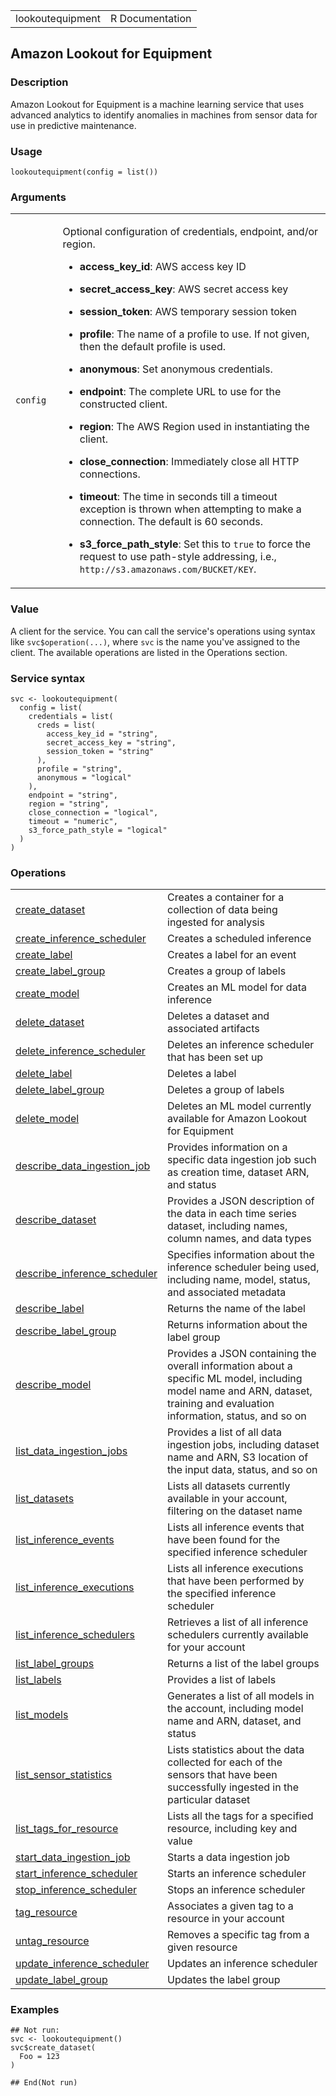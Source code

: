<table style="width: 100%;">
<tbody>
<tr class="odd">
<td>lookoutequipment</td>
<td style="text-align: right;">R Documentation</td>
</tr>
</tbody>
</table>

## Amazon Lookout for Equipment

### Description

Amazon Lookout for Equipment is a machine learning service that uses
advanced analytics to identify anomalies in machines from sensor data
for use in predictive maintenance.

### Usage

    lookoutequipment(config = list())

### Arguments

<table>
<colgroup>
<col style="width: 15%" />
<col style="width: 85%" />
</colgroup>
<tbody>
<tr class="odd">
<td><code id="lookoutequipment_:_config">config</code></td>
<td><p>Optional configuration of credentials, endpoint, and/or
region.</p>
<ul>
<li><p><strong>access_key_id</strong>: AWS access key ID</p></li>
<li><p><strong>secret_access_key</strong>: AWS secret access
key</p></li>
<li><p><strong>session_token</strong>: AWS temporary session
token</p></li>
<li><p><strong>profile</strong>: The name of a profile to use. If not
given, then the default profile is used.</p></li>
<li><p><strong>anonymous</strong>: Set anonymous credentials.</p></li>
<li><p><strong>endpoint</strong>: The complete URL to use for the
constructed client.</p></li>
<li><p><strong>region</strong>: The AWS Region used in instantiating the
client.</p></li>
<li><p><strong>close_connection</strong>: Immediately close all HTTP
connections.</p></li>
<li><p><strong>timeout</strong>: The time in seconds till a timeout
exception is thrown when attempting to make a connection. The default is
60 seconds.</p></li>
<li><p><strong>s3_force_path_style</strong>: Set this to
<code>true</code> to force the request to use path-style addressing,
i.e., <code
style="white-space: pre;">⁠http://s3.amazonaws.com/BUCKET/KEY⁠</code>.</p></li>
</ul></td>
</tr>
</tbody>
</table>

### Value

A client for the service. You can call the service's operations using
syntax like `svc$operation(...)`, where `svc` is the name you've
assigned to the client. The available operations are listed in the
Operations section.

### Service syntax

    svc <- lookoutequipment(
      config = list(
        credentials = list(
          creds = list(
            access_key_id = "string",
            secret_access_key = "string",
            session_token = "string"
          ),
          profile = "string",
          anonymous = "logical"
        ),
        endpoint = "string",
        region = "string",
        close_connection = "logical",
        timeout = "numeric",
        s3_force_path_style = "logical"
      )
    )

### Operations

<table>
<tbody>
<tr class="odd">
<td style="text-align: left;"><a href="../lookoutequipment_create_dataset/"> create_dataset </a></td>
<td style="text-align: left;">Creates a container for a collection of
data being ingested for analysis</td>
</tr>
<tr class="even">
<td style="text-align: left;"><a href="../lookoutequipment_create_inference_scheduler/"> create_inference_scheduler </a></td>
<td style="text-align: left;">Creates a scheduled inference</td>
</tr>
<tr class="odd">
<td style="text-align: left;"><a href="../lookoutequipment_create_label/"> create_label </a></td>
<td style="text-align: left;">Creates a label for an event</td>
</tr>
<tr class="even">
<td style="text-align: left;"><a href="../lookoutequipment_create_label_group/"> create_label_group </a></td>
<td style="text-align: left;">Creates a group of labels</td>
</tr>
<tr class="odd">
<td style="text-align: left;"><a href="../lookoutequipment_create_model/"> create_model </a></td>
<td style="text-align: left;">Creates an ML model for data
inference</td>
</tr>
<tr class="even">
<td style="text-align: left;"><a href="../lookoutequipment_delete_dataset/"> delete_dataset </a></td>
<td style="text-align: left;">Deletes a dataset and associated
artifacts</td>
</tr>
<tr class="odd">
<td style="text-align: left;"><a href="../lookoutequipment_delete_inference_scheduler/"> delete_inference_scheduler </a></td>
<td style="text-align: left;">Deletes an inference scheduler that has
been set up</td>
</tr>
<tr class="even">
<td style="text-align: left;"><a href="../lookoutequipment_delete_label/"> delete_label </a></td>
<td style="text-align: left;">Deletes a label</td>
</tr>
<tr class="odd">
<td style="text-align: left;"><a href="../lookoutequipment_delete_label_group/"> delete_label_group </a></td>
<td style="text-align: left;">Deletes a group of labels</td>
</tr>
<tr class="even">
<td style="text-align: left;"><a href="../lookoutequipment_delete_model/"> delete_model </a></td>
<td style="text-align: left;">Deletes an ML model currently available
for Amazon Lookout for Equipment</td>
</tr>
<tr class="odd">
<td style="text-align: left;"><a href="../lookoutequipment_describe_data_ingestion_job/"> describe_data_ingestion_job </a></td>
<td style="text-align: left;">Provides information on a specific data
ingestion job such as creation time, dataset ARN, and status</td>
</tr>
<tr class="even">
<td style="text-align: left;"><a href="../lookoutequipment_describe_dataset/"> describe_dataset </a></td>
<td style="text-align: left;">Provides a JSON description of the data in
each time series dataset, including names, column names, and data
types</td>
</tr>
<tr class="odd">
<td style="text-align: left;"><a href="../lookoutequipment_describe_inference_scheduler/"> describe_inference_scheduler </a></td>
<td style="text-align: left;">Specifies information about the inference
scheduler being used, including name, model, status, and associated
metadata</td>
</tr>
<tr class="even">
<td style="text-align: left;"><a href="../lookoutequipment_describe_label/"> describe_label </a></td>
<td style="text-align: left;">Returns the name of the label</td>
</tr>
<tr class="odd">
<td style="text-align: left;"><a href="../lookoutequipment_describe_label_group/"> describe_label_group </a></td>
<td style="text-align: left;">Returns information about the label
group</td>
</tr>
<tr class="even">
<td style="text-align: left;"><a href="../lookoutequipment_describe_model/"> describe_model </a></td>
<td style="text-align: left;">Provides a JSON containing the overall
information about a specific ML model, including model name and ARN,
dataset, training and evaluation information, status, and so on</td>
</tr>
<tr class="odd">
<td style="text-align: left;"><a href="../lookoutequipment_list_data_ingestion_jobs/"> list_data_ingestion_jobs </a></td>
<td style="text-align: left;">Provides a list of all data ingestion
jobs, including dataset name and ARN, S3 location of the input data,
status, and so on</td>
</tr>
<tr class="even">
<td style="text-align: left;"><a href="../lookoutequipment_list_datasets/"> list_datasets </a></td>
<td style="text-align: left;">Lists all datasets currently available in
your account, filtering on the dataset name</td>
</tr>
<tr class="odd">
<td style="text-align: left;"><a href="../lookoutequipment_list_inference_events/"> list_inference_events </a></td>
<td style="text-align: left;">Lists all inference events that have been
found for the specified inference scheduler</td>
</tr>
<tr class="even">
<td style="text-align: left;"><a href="../lookoutequipment_list_inference_executions/"> list_inference_executions </a></td>
<td style="text-align: left;">Lists all inference executions that have
been performed by the specified inference scheduler</td>
</tr>
<tr class="odd">
<td style="text-align: left;"><a href="../lookoutequipment_list_inference_schedulers/"> list_inference_schedulers </a></td>
<td style="text-align: left;">Retrieves a list of all inference
schedulers currently available for your account</td>
</tr>
<tr class="even">
<td style="text-align: left;"><a href="../lookoutequipment_list_label_groups/"> list_label_groups </a></td>
<td style="text-align: left;">Returns a list of the label groups</td>
</tr>
<tr class="odd">
<td style="text-align: left;"><a href="../lookoutequipment_list_labels/"> list_labels </a></td>
<td style="text-align: left;">Provides a list of labels</td>
</tr>
<tr class="even">
<td style="text-align: left;"><a href="../lookoutequipment_list_models/"> list_models </a></td>
<td style="text-align: left;">Generates a list of all models in the
account, including model name and ARN, dataset, and status</td>
</tr>
<tr class="odd">
<td style="text-align: left;"><a href="../lookoutequipment_list_sensor_statistics/"> list_sensor_statistics </a></td>
<td style="text-align: left;">Lists statistics about the data collected
for each of the sensors that have been successfully ingested in the
particular dataset</td>
</tr>
<tr class="even">
<td style="text-align: left;"><a href="../lookoutequipment_list_tags_for_resource/"> list_tags_for_resource </a></td>
<td style="text-align: left;">Lists all the tags for a specified
resource, including key and value</td>
</tr>
<tr class="odd">
<td style="text-align: left;"><a href="../lookoutequipment_start_data_ingestion_job/"> start_data_ingestion_job </a></td>
<td style="text-align: left;">Starts a data ingestion job</td>
</tr>
<tr class="even">
<td style="text-align: left;"><a href="../lookoutequipment_start_inference_scheduler/"> start_inference_scheduler </a></td>
<td style="text-align: left;">Starts an inference scheduler</td>
</tr>
<tr class="odd">
<td style="text-align: left;"><a href="../lookoutequipment_stop_inference_scheduler/"> stop_inference_scheduler </a></td>
<td style="text-align: left;">Stops an inference scheduler</td>
</tr>
<tr class="even">
<td style="text-align: left;"><a href="../lookoutequipment_tag_resource/"> tag_resource </a></td>
<td style="text-align: left;">Associates a given tag to a resource in
your account</td>
</tr>
<tr class="odd">
<td style="text-align: left;"><a href="../lookoutequipment_untag_resource/"> untag_resource </a></td>
<td style="text-align: left;">Removes a specific tag from a given
resource</td>
</tr>
<tr class="even">
<td style="text-align: left;"><a href="../lookoutequipment_update_inference_scheduler/"> update_inference_scheduler </a></td>
<td style="text-align: left;">Updates an inference scheduler</td>
</tr>
<tr class="odd">
<td style="text-align: left;"><a href="../lookoutequipment_update_label_group/"> update_label_group </a></td>
<td style="text-align: left;">Updates the label group</td>
</tr>
</tbody>
</table>

### Examples

    ## Not run: 
    svc <- lookoutequipment()
    svc$create_dataset(
      Foo = 123
    )

    ## End(Not run)

